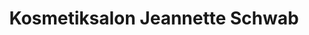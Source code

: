 ---
title: "Kosmetiksalon Jeannette Schwab"
url: /graz-mariatrost/kosmetiksalon-jeannette-schwab/
shop: Kosmetik
---